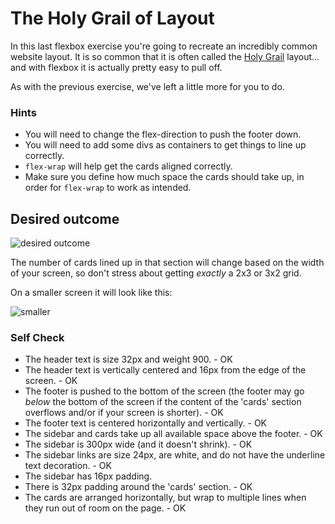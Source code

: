 # The Holy Grail of Layout

In this last flexbox exercise you're going to recreate an incredibly common website layout. It is so common that it is often called the [Holy Grail](https://www.google.com/search?q=holy+grail+layout&tbm=isch&sclient=img) layout... and with flexbox it is actually pretty easy to pull off.

As with the previous exercise, we've left a little more for you to do.

### Hints

- You will need to change the flex-direction to push the footer down.
- You will need to add some divs as containers to get things to line up correctly.
- `flex-wrap` will help get the cards aligned correctly.
- Make sure you define how much space the cards should take up, in order for `flex-wrap` to work as intended.

## Desired outcome

![desired outcome](./desired-outcome.png)

The number of cards lined up in that section will change based on the width of your screen, so don't stress about getting _exactly_ a 2x3 or 3x2 grid.

On a smaller screen it will look like this:

![smaller](./desired-outcome-smaller.png)

### Self Check

- The header text is size 32px and weight 900. - OK
- The header text is vertically centered and 16px from the edge of the screen. - OK
- The footer is pushed to the bottom of the screen (the footer may go _below_ the bottom of the screen if the content of the 'cards' section overflows and/or if your screen is shorter). - OK
- The footer text is centered horizontally and vertically. - OK
- The sidebar and cards take up all available space above the footer. - OK
- The sidebar is 300px wide (and it doesn't shrink). - OK
- The sidebar links are size 24px, are white, and do not have the underline text decoration. - OK
- The sidebar has 16px padding.
- There is 32px padding around the 'cards' section. - OK
- The cards are arranged horizontally, but wrap to multiple lines when they run out of room on the page. - OK
